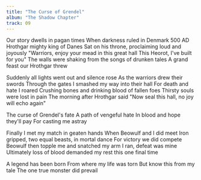 ```yaml
---
title: "The Curse of Grendel"
album: "The Shadow Chapter"
track: 09
---
```


Our story dwells in pagan times
When darkness ruled in Denmark 500 AD
Hrothgar mighty king of Danes
Sat on his throne, proclaiming loud and joyously
"Warriors, enjoy your mead in this great hall
This Heorot, I've built for you"
The walls were shaking from the songs of drunken tales
A grand feast our Hrothgar threw

Suddenly all lights went out and silence rose
As the warriors drew their swords
Through the gates I smashed my way into their hall
For death and hate I roared
Crushing bones and drinking blood of fallen foes
Thirsty souls were lost in pain
The morning after Hrothgar said
"Now seal this hall, no joy will echo again"

The curse of Grendel's fate
A path of vengeful hate
In blood and hope they'll pay
For casting me astray

Finally I met my match in geaten hands
When Beowulf and I did meet
Iron gripped, two equal beasts, in mortal dance
For victory we did compete
Beowulf then topple me and snatched my arm
I ran, defeat was mine
Ultimately loss of blood demanded my rest this one final time

A legend has been born
From where my life was torn
But know this from my tale
The one true monster did prevail